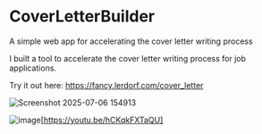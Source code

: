 # CoverLetterBuilder
A simple web app for accelerating the cover letter writing process

I built a tool to accelerate the cover letter writing process for job applications. 

Try it out here: https://fancy.lerdorf.com/cover_letter

![Screenshot 2025-07-06 154913](https://github.com/user-attachments/assets/817f895d-2a32-4a5e-8bc5-d0b102dd4d50)

![image](https://github.com/user-attachments/assets/ba75c9f4-2302-4d86-9d15-2246f93d019a)[https://youtu.be/hCKqkFXTaQU]

